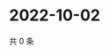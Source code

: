 # 2022-10-02

共 0 条

<!-- BEGIN WEIBO -->
<!-- 最后更新时间 Sun Oct 02 2022 20:35:33 GMT+0800 (China Standard Time) -->

<!-- END WEIBO -->
